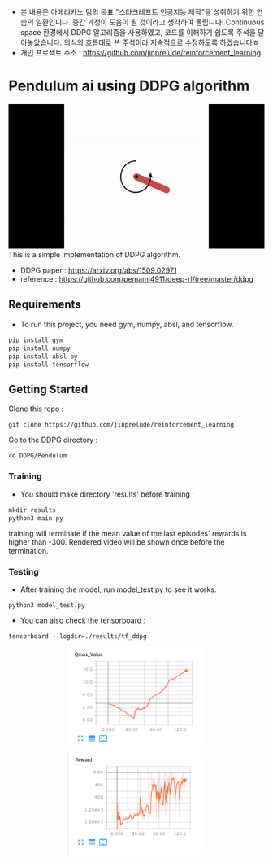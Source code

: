 - 본 내용은 아메리카노 팀의 목표 "스타크레프트 인공지능 제작"을 성취하기 위한 연습의 일환입니다. 중간 과정이 도움이 될 것이라고 생각하여 올립니다! Continuous space 환경에서 DDPG 알고리즘을 사용하였고, 코드를 이해하기 쉽도록 주석을 달아놓았습니다. 의식의 흐름대로 쓴 주석이라 지속적으로 수정하도록 하겠습니다ㅎ
- 개인 프로젝트 주소 : https://github.com/jinprelude/reinforcement_learning

# Pendulum ai using DDPG algorithm
<div align="center">
	<img src=./readme/pendulum.gif width="600px">
</div>
This is a simple implementation of DDPG algorithm.

- DDPG paper : https://arxiv.org/abs/1509.02971
- reference : https://github.com/pemami4911/deep-rl/tree/master/ddpg

## Requirements
- To run this project, you need gym, numpy, absl, and tensorflow.
```shell
pip install gym
pip install numpy
pip install absl-py
pip install tensorflow
```

## Getting Started
Clone this repo :
```shell
git clone https://github.com/jinprelude/reinforcement_learning
```

Go to the DDPG directory :
```shell
cd DDPG/Pendulum
```

### Training
- You should make directory 'results' before training :
```shell
mkdir results
python3 main.py
```
training will terminate if the mean value of the last episodes' rewards is higher than -300. Rendered video will be shown once before the termination.

### Testing
- After training the model, run model_test.py to see it works.
```shell
python3 model_test.py
```

- You can also check the tensorboard :
```shell
tensorboard --logdir=./results/tf_ddpg
```
<div align="center">
	<img src=./readme/DDPG_Pendulum_130_iteration_Qmax.png width="270px">
	<img src=./readme/DDPG_Pendulum_130_iteration_reward.png width="270px">
</div>




